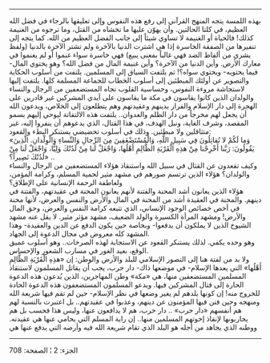 ------------------------------------------------------------------------

بهذه اللمسة يتجه المنهج القرآني إلى رفع هذه النفوس وإلى تعليقها بالرجاء
في فضل الله العظيم، في كلتا الحالتين. وأن يهوّن عليها ما تخشاه من القتل،
وما ترجوه من الغنيمة كذلك! فالحياة أو الغنيمة لا تساوي شيئاً إلى جانب
الفضل العظيم من الله. كما يتجه إلى تنفيرها من الصفقة الخاسرة إذا هي
اشترت الدنيا بالآخرة ولم تشتر الآخرة بالدنيا (ولفظ يشري من ألفاظ الضد
فهي غالباً بمعنى يبيع) فهي خاسرة سواء غنموا أو لم يغنموا في معارك الأرض.
وأين الدنيا من الآخرة؟ وأين غنيمة المال من فضل الله؟ وهو يحتوي المال-
فيما يحتويه- ويحتوي سواه؟! ثم يلتفت السياق إلى المسلمين. يلتفت من أسلوب
الحكاية والتصوير عن أولئك المبطئين إلى أسلوب الخطاب للجماعة المسلمة
كلها. يلتفت إليها لاستجاشة مروءة النفوس، وحساسية القلوب تجاه المستضعفين
من الرجال والنساء والولدان الذين كانوا يقاسون في مكة ما يقاسون على أيدي
المشركين غير قادرين على الهجرة إلى دار الإسلام والفرار بدينهم وعقيدتهم
وهم يتطلعون إلى الخلاص، ويدعون الله أن يجعل لهم مخرجاً من دار الظلم
والعدوان.. يلتفت هذه الالتفاتة ليوحي إليهم بسمو المقصد، وشرف الغاية،
ونبل الهدف، في هذا القتال، الذي يدعوهم أن ينفروا إليه، غير متثاقلين ولا
مبطئين. وذلك في أسلوب تحضيضي يستنكر البطء والقعود:  
«وَما لَكُمْ لا تُقاتِلُونَ فِي سَبِيلِ اللَّهِ، وَالْمُسْتَضْعَفِينَ مِنَ الرِّجالِ وَالنِّساءِ
وَالْوِلْدانِ. الَّذِينَ يَقُولُونَ: رَبَّنا أَخْرِجْنا مِنْ هذِهِ الْقَرْيَةِ الظَّالِمِ أَهْلُها، وَاجْعَلْ
لَنا مِنْ لَدُنْكَ وَلِيًّا، وَاجْعَلْ لَنا مِنْ لَدُنْكَ نَصِيراً؟» ..  
وكيف تقعدون عن القتال في سبيل الله واستنقاذ هؤلاء المستضعفين من الرجال
والنساء والولدان؟ هؤلاء الذين ترتسم صورهم في مشهد مثير لحمية المسلم،
وكرامة المؤمن، ولعاطفة الرحمة الإنسانية على الإطلاق؟  
هؤلاء الذين يعانون أشد المحنة والفتنة لأنهم يعانون المحنة في عقيدتهم،
والفتنة في دينهم. والمحنة في العقيدة أشد من المحنة في المال والأرض
والنفس والعرض، لأنها محنة في أخص خصائص الوجود الإنساني، الذي تتبعه كرامة
النفس والعرض، وحق المال والأرض! ومشهد المرأة الكسيرة والولد الضعيف، مشهد
مؤثر مثير. لا يقل عنه مشهد الشيوخ الذين لا يملكون أن يدفعوا- وبخاصة حين
يكون الدفع عن الدين والعقيدة- وهذا المشهد كله معروض في مجال الدعوة إلى
الجهاد.  
وهو وحده يكفي. لذلك يستنكر القعود عن الاستجابة لهذه الصرخات.. وهو أسلوب
عميق الوقع، بعيد الغور في مسارب الشعور والإحساس.  
ولا بد من لفتة هنا إلى التصور الإسلامي للبلد والأرض والوطن: إن «هذِهِ
الْقَرْيَةِ الظَّالِمِ أَهْلُها» التي يعدها الإسلام- في موضعها ذاك- دار حرب، يجب أن
يقاتل المسلمون لاستنقاذ المسلمين المستضعفين منها، هي «مكة» وطن
المهاجرين، الذين يُدعون هذه الدعوة الحارة إلى قتال المشركين فيها. ويدعو
المسلمون المستضعفون هذه الدعوة الحادة للخروج منه! إن كونها بلدهم لم يغير
وضعها في نظر الإسلام- حين لم تقم فيها شريعة الله ومنهجه وحين فتن فيها
المؤمنون عن دينهم، وعذبوا في عقيدتهم.. بل اعتبرت بالنسبة لهم هم أنفسهم
«دار حرب» .. دار حرب، هم لا يدافعون عنها، وليس هذا فحسب بل هم يحاربونها
لإنقاذ إخوتهم المسلمين منها.. إن راية المسلم التي يحامي عنها هي عقيدته.
ووطنه الذي يجاهد من أجله هو البلد الذي تقام شريعة الله فيه وأرضه التي
يدفع عنها هي

------------------------------------------------------------------------

الجزء: 2 ¦ الصفحة: 708
